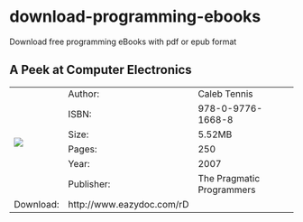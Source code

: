 download-programming-ebooks
===========================

Download free programming eBooks with pdf or epub format

A Peek at Computer Electronics
------------------------------

<table>
    <tr>
        <td rowspan="7">
            <img src="http://it-ebooks.info/images/ebooks/1/a_peek_at_computer_electronics.jpg">
        </td>
    </tr>
    <tr>
        <td>Author:</td>
        <td>Caleb Tennis</td>
    </tr>
    <tr>
        <td>ISBN:</td>
        <td>978-0-9776-1668-8</td>
    </tr>
    <tr>
        <td>Size:</td>
        <td>5.52MB</td>
    </tr>
    <tr>
        <td>Pages:</td>
        <td>250</td>
    </tr>
    <tr>
        <td>Year:</td>
        <td>2007</td>
    </tr>
    <tr>
        <td>Publisher:</td>
        <td>The Pragmatic Programmers</td>
    </tr>
    <tr>
        <td>Download:</td>
        <td>http://www.eazydoc.com/rD</td>
    </tr>
</table>
